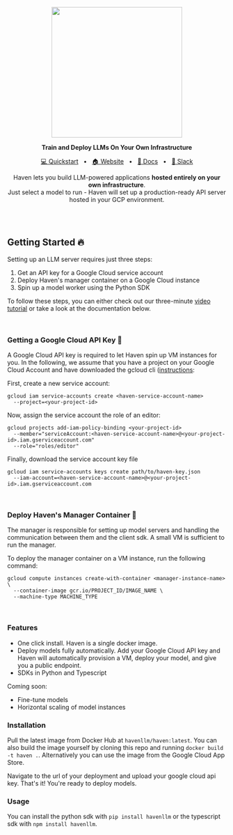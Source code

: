 <p align="center">
  <a href="https://havenllm.com"><img src="https://github.com/havenhq/haven/assets/122226645/3ce54c45-668d-42c9-84fb-c62d8d38b643" width="300"/></a>
</p>

<p align="center">
    <b>Train and Deploy LLMs On Your Own Infrastructure</b>
</p>

<div align="center">

[💻 Quickstart]()
<span>&nbsp;&nbsp;•&nbsp;&nbsp;</span>
[🏠 Website]()
<span>&nbsp;&nbsp;•&nbsp;&nbsp;</span>
[📄 Docs]()
<span>&nbsp;&nbsp;•&nbsp;&nbsp;</span>
[💬 Slack]()
<br>
<p align="center">
    Haven lets you build LLM-powered applications <b>hosted entirely on your own infrastructure</b>.<br>
    Just select a model to run - Haven will set up a production-ready 
  API server hosted in your GCP environment.
</p>


</div>


<br>
<br>



## Getting Started 🔥

Setting up an LLM server requires just three steps:

1. Get an API key for a Google Cloud service account
2. Deploy Haven's manager container on a Google Cloud instance
3. Spin up a model worker using the Python SDK

To follow these steps, you can either check out our three-minute [video tutorial]() or take a look at the documentation below. 


<br>

### Getting a Google Cloud API Key 🔑
A Google Cloud API key is required to let Haven spin up VM instances for you. In the following, we assume that you have a project on your Google Cloud Account and have downloaded the gcloud cli ([instructions](https://cloud.google.com/sdk/docs/install?hl=de#deb):

First, create a new service account:
```
gcloud iam service-accounts create <haven-service-account-name>
  --project=<your-project-id>
```

Now, assign the service account the role of an editor:
```
gcloud projects add-iam-policy-binding <your-project-id>
  --member="serviceAccount:<haven-service-account-name>@<your-project-id>.iam.gserviceaccount.com"
  --role="roles/editor"
```

Finally, download the service account key file
```
gcloud iam service-accounts keys create path/to/haven-key.json
  --iam-account=<haven-service-account-name>@<your-project-id>.iam.gserviceaccount.com
```


<br>

### Deploy Haven's Manager Container 🐳

The manager is responsible for setting up model servers and handling the communication between them and the client sdk. A small VM is sufficient to run the manager.

To deploy the manager container on a VM instance, run the following command:

```
gcloud compute instances create-with-container <manager-instance-name> \
  --container-image gcr.io/PROJECT_ID/IMAGE_NAME \
  --machine-type MACHINE_TYPE
```

<br>

### Features

- One click install. Haven is a single docker image.
- Deploy models fully automatically. Add your Google Cloud API key and Haven will automatically provision a VM, deploy your model, and give you a public endpoint.
- SDKs in Python and Typescript

Coming soon:

- Fine-tune models
- Horizontal scaling of model instances

### Installation

Pull the latest image from Docker Hub at `havenllm/haven:latest`. You can also build the image yourself by cloning this repo and running `docker build -t haven .`. Alternatively you can use the image from the Google Cloud App Store.

Navigate to the url of your deployment and upload your google cloud api key. That's it! You're ready to deploy models.

### Usage

You can install the python sdk with `pip install havenllm` or the typescript sdk with `npm install havenllm`.
